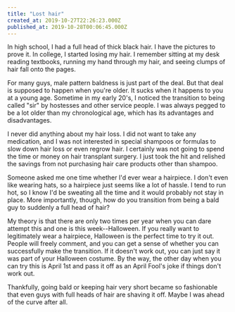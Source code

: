 ```yaml
---
title: "Lost hair"
created_at: 2019-10-27T22:26:23.000Z
published_at: 2019-10-28T00:06:45.000Z
---
```

In high school, I had a full head of thick black hair. I have the pictures to prove it. In college, I started losing my hair. I remember sitting at my desk reading textbooks, running my hand through my hair, and seeing clumps of hair fall onto the pages. 

For many guys, male pattern baldness is just part of the deal. But that deal is supposed to happen when you're older. It sucks when it happens to you at a young age. Sometime in my early 20's, I noticed the transition to being called "sir" by hostesses and other service people. I was always pegged to be a lot older than my chronological age, which has its advantages and disadvantages.

I never did anything about my hair loss. I did not want to take any medication, and I was not interested in special shampoos or formulas to slow down hair loss or even regrow hair. I certainly was not going to spend the time or money on hair transplant surgery. I just took the hit and relished the savings from not purchasing hair care products other than shampoo.

Someone asked me one time whether I'd ever wear a hairpiece. I don't even like wearing hats, so a hairpiece just seems like a lot of hassle. I tend to run hot, so I know I'd be sweating all the time and it would probably not stay in place. More importantly, though, how do you transition from being a bald guy to suddenly a full head of hair? 

My theory is that there are only two times per year when you can dare attempt this and one is this week--Halloween. If you really want to legitimately wear a hairpiece, Halloween is the perfect time to try it out. People will freely comment, and you can get a sense of whether you can successfully make the transition. If it doesn't work out, you can just say it was part of your Halloween costume. By the way, the other day when you can try this is April 1st and pass it off as an April Fool's joke if things don't work out.

Thankfully, going bald or keeping hair very short became so fashionable that even guys with full heads of hair are shaving it off. Maybe I was ahead of the curve after all.
